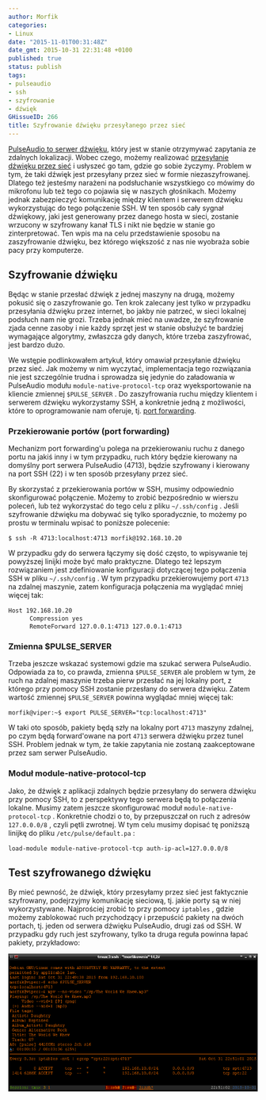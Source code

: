 ```yaml
---
author: Morfik
categories:
- Linux
date: "2015-11-01T00:31:48Z"
date_gmt: 2015-10-31 22:31:48 +0100
published: true
status: publish
tags:
- pulseaudio
- ssh
- szyfrowanie
- dźwięk
GHissueID: 266
title: Szyfrowanie dźwięku przesyłanego przez sieć
---
```


[PulseAudio to serwer dźwięku](https://www.freedesktop.org/wiki/Software/PulseAudio/), który jest w
stanie otrzymywać zapytania ze zdalnych lokalizacji. Wobec czego, możemy realizować [przesyłanie
dźwięku przez sieć](/post/pulseaudio-i-przesylanie-dzwieku-przez-siec/) i usłyszeć
go tam, gdzie go sobie życzymy. Problem w tym, że taki dźwięk jest przesyłany przez sieć w formie
niezaszyfrowanej. Dlatego też jesteśmy narażeni na podsłuchanie wszystkiego co mówimy do mikrofonu
lub też tego co pojawia się w naszych głośnikach. Możemy jednak zabezpieczyć komunikację między
klientem i serwerem dźwięku wykorzystując do tego połączenie SSH. W ten sposób cały sygnał
dźwiękowy, jaki jest generowany przez danego hosta w sieci, zostanie wrzucony w szyfrowany kanał
TLS i nikt nie będzie w stanie go zinterpretować. Ten wpis ma na celu przedstawienie sposobu na
zaszyfrowanie dźwięku, bez którego większość z nas nie wyobraża sobie pacy przy komputerze.

<!--more-->
## Szyfrowanie dźwięku

Będąc w stanie przesłać dźwięk z jednej maszyny na drugą, możemy pokusić się o zaszyfrowanie go. Ten
krok zalecany jest tylko w przypadku przesyłania dźwięku przez internet, bo jakby nie patrzeć, w
sieci lokalnej podsłuch nam nie grozi. Trzeba jednak mieć na uwadze, że szyfrowanie zjada cenne
zasoby i nie każdy sprzęt jest w stanie obsłużyć te bardziej wymagające algorytmy, zwłaszcza gdy
danych, które trzeba zaszyfrować, jest bardzo dużo.

We wstępie podlinkowałem artykuł, który omawiał przesyłanie dźwięku przez sieć. Jak możemy w nim
wyczytać, implementacja tego rozwiązania nie jest szczególnie trudna i sprowadza się jedynie do
załadowania w PulseAudio modułu `module-native-protocol-tcp` oraz wyeksportowanie na kliencie
zmiennej `$PULSE_SERVER` . Do zaszyfrowania ruchu między klientem i serwerem dźwięku wykorzystamy
SSH, a konkretnie jedną z możliwości, które to oprogramowanie nam oferuje, tj. [port
forwarding](https://help.ubuntu.com/community/SSH/OpenSSH/PortForwarding).

### Przekierowanie portów (port forwarding)

Mechanizm port forwarding'u polega na przekierowaniu ruchu z danego portu na jakiś inny i w tym
przypadku, ruch który będzie kierowany na domyślny port serwera PulseAudio (4713), będzie szyfrowany
i kierowany na port SSH (22) i w ten sposób przesyłany przez sieć.

By skorzystać z przekierowania portów w SSH, musimy odpowiednio skonfigurować połączenie. Możemy to
zrobić bezpośrednio w wierszu poleceń, lub też wykorzystać do tego celu z pliku `~/.ssh/config` .
Jeśli szyfrowanie dźwięku ma dobywać się tylko sporadycznie, to możemy po prostu w terminalu wpisać
to poniższe polecenie:

    $ ssh -R 4713:localhost:4713 morfik@192.168.10.20

W przypadku gdy do serwera łączymy się dość często, to wpisywanie tej powyższej linijki może być
mało praktyczne. Dlatego też lepszym rozwiązaniem jest zdefiniowanie konfiguracji dotyczącej tego
połączenia SSH w pliku `~/.ssh/config` . W tym przypadku przekierowujemy port `4713` na zdalnej
maszynie, zatem konfiguracja połączenia ma wyglądać mniej więcej tak:

    Host 192.168.10.20
          Compression yes
          RemoteForward 127.0.0.1:4713 127.0.0.1:4713

### Zmienna $PULSE_SERVER

Trzeba jeszcze wskazać systemowi gdzie ma szukać serwera PulseAudio. Odpowiada za to, co prawda,
zmienna `$PULSE_SERVER` ale problem w tym, że ruch na zdalnej maszynie trzeba pierw przesłać na jej
lokalny port, z którego przy pomocy SSH zostanie przesłany do serwera dźwięku. Zatem wartość
zmiennej `$PULSE_SERVER` powinna wyglądać mniej więcej tak:

    morfik@viper:~$ export PULSE_SERVER="tcp:localhost:4713"

W taki oto sposób, pakiety będą szły na lokalny port `4713` maszyny zdalnej, po czym będą
forward'owane na port `4713` serwera dźwięku przez tunel SSH. Problem jednak w tym, że takie
zapytania nie zostaną zaakceptowane przez sam serwer PulseAudio.

### Moduł module-native-protocol-tcp

Jako, że dźwięk z aplikacji zdalnych będzie przesyłany do serwera dźwięku przy pomocy SSH, to z
perspektywy tego serwera będą to połączenia lokalne. Musimy zatem jeszcze skonfigurować moduł
`module-native-protocol-tcp` . Konkretnie chodzi o to, by przepuszczał on ruch z adresów
`127.0.0.0/8` , czyli pętli zwrotnej. W tym celu musimy dopisać tę poniższą linijkę do pliku
`/etc/pulse/default.pa` :

    load-module module-native-protocol-tcp auth-ip-acl=127.0.0.0/8

## Test szyfrowanego dźwięku

By mieć pewność, że dźwięk, który przesyłamy przez sieć jest faktycznie szyfrowany, podejrzyjmy
komunikację sieciową, tj. jakie porty są w niej wykorzystywane. Najprościej zrobić to przy pomocy
`iptables` , gdzie możemy zablokować ruch przychodzący i przepuścić pakiety na dwóch portach, tj.
jeden od serwera dźwięku PulseAudio, drugi zaś od SSH. W przypadku gdy ruch jest szyfrowany, tylko
ta druga reguła powinna łapać pakiety, przykładowo:

![](/img/2015/11/1.szyfrowanie-dzwieku-pulseaudio-iptables.png#huge)
